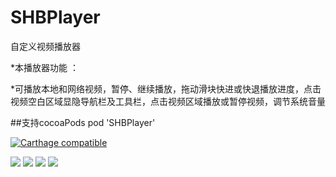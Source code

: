 # SHBPlayer
自定义视频播放器

*本播放器功能 ：

*可播放本地和网络视频，暂停、继续播放，拖动滑块快进或快退播放进度，点击视频空白区域显隐导航栏及工具栏，点击视频区域播放或暂停视频，调节系统音量

##支持cocoaPods
pod 'SHBPlayer'

[![Carthage compatible](https://img.shields.io/badge/Carthage-compatible-4BC51D.svg?style=flat)](https://github.com/jiutianhuanpei/SHBPlayer)

![](https://github.com/jiutianhuanpei/CustomPlayerController/raw/master/AVPlayerDemo/ScreenShots/1.png)
![](https://github.com/jiutianhuanpei/CustomPlayerController/raw/master/AVPlayerDemo/ScreenShots/2.png)
![](https://github.com/jiutianhuanpei/CustomPlayerController/raw/master/AVPlayerDemo/ScreenShots/3.png)
![](https://github.com/jiutianhuanpei/CustomPlayerController/raw/master/AVPlayerDemo/ScreenShots/4.png)


